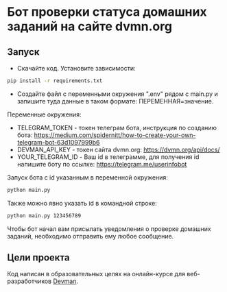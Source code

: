 # Бот проверки статуса домашних заданий на сайте dvmn.org

## Запуск

- Скачайте код. Установите зависимости:
```sh
pip install -r requirements.txt
```
- Создайте файл с переменными окружения ".env" рядом с main.py и запишите туда данные в таком формате: ПЕРЕМЕННАЯ=значение.

Переменные окружения:
- TELEGRAM_TOKEN - токен телеграм бота, инструкция по созданию бота: https://medium.com/spidernitt/how-to-create-your-own-telegram-bot-63d1097999b6
- DEVMAN_API_KEY - токен сайта dvmn.org: https://dvmn.org/api/docs/
- YOUR_TELEGRAM_ID - Ваш id в телеграмме, для получения id напишите боту по ссылке: https://telegram.me/userinfobot


Запуск бота с id указанным в переменной окружения:
```sh
python main.py
```

Также можно явно указать id в командной строке:
```sh
python main.py 123456789
```

Чтобы бот начал вам присылать уведомления о проверке домашних заданий, необходимо отправить ему любое сообщение.



## Цели проекта

Код написан в образовательных целях на онлайн-курсе для веб-разработчиков [Devman](https://dvmn.org).
